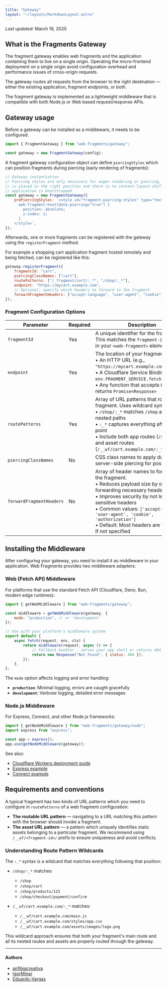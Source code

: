 ```yaml
---
title: "Gateway"
layout: "~/layouts/MarkdownLayout.astro"
---
```


_Last updated_: March 19, 2025

## What is the Fragments Gateway

The fragment gateway enables web fragments and the application containing them to live on a single origin.
Operating the micro-frontend deployment on a single origin avoid configuration overhead and performance issues of cross-origin requests.

The gateway routes all requests from the browser to the right destination — either the existing application, fragment endpoints, or both.

The fragment gateway is implemented as a lightweight middleware that is compatible with both Node.js or Web based request/response APIs.

## Gateway usage

Before a gateway can be installed as a middleware, it needs to be configured.

```javascript
import { FragmentGateway } from "web-fragments/gateway";

const gateway = new FragmentGateway(config);
```

A fragment gateway configuration object can define `piercingStyles` which can position fragments during piercing (early rendering of fragments):

```javascript
// Gateway instantiation
// Piercing styles are only necessary for eager-rendering or piercing, to make sure the fragment
// is placed in the right position and there is no content-layout-shift, once the legacy
// application is bootstrapped
const gateway = new FragmentGateway({
	prePiercingStyles: `<style id="fragment-piercing-styles" type="text/css">
      web-fragment-host[data-piercing="true"] {
        position: absolute;
        z-index: 1;
      }
    </style>`,
});
```

Afterwards, one or more fragments can be registered with the gateway using the `registerFragment` method.

For example a shopping cart application fragment hosted remotely and being fetched, can be registered like this:

```javascript
gateway.registerFragment({
	fragmentId: "cart",
	piercingClassNames: ["cart"],
	routePatterns: ["/_fragment/cart/:_*", "/shop/:_*"],
	endpoint: "https://mycart.example.com",
	// Optional: specify which headers to forward to the fragment
	forwardFragmentHeaders: ["accept-language", "user-agent", "cookie"],
});
```

### Fragment Configuration Options

| Parameter                | Required | Description                                                                                                                                                                                                                                                                                                               |
| ------------------------ | -------- | ------------------------------------------------------------------------------------------------------------------------------------------------------------------------------------------------------------------------------------------------------------------------------------------------------------------------- |
| `fragmentId`             | Yes      | A unique identifier for the fragment. This matches the `fragment-id` attribute in your `<web-fragment>` element.                                                                                                                                                                                                          |
| `endpoint`               | Yes      | The location of your fragment. Can be:<br/>• An HTTP URL (e.g., `"https://mycart.example.com"`)<br/>• A Cloudflare Service Binding (e.g., `env.FRAGMENT_SERVICE.fetch.bind(...)`)<br/>• Any function that accepts `Request` and returns `Promise<Response>`                                                               |
| `routePatterns`          | Yes      | Array of URL patterns that route to this fragment. Uses wildcard syntax:<br/>• `/shop/:_*` matches `/shop` and all nested paths<br/>• `:_*` captures everything after that point<br/>• Include both app routes (`/shop/:_*`) and asset routes (`/__wf/cart.example.com/:_*`)                                              |
| `piercingClassNames`     | No       | CSS class names to apply during server-side piercing for positioning.                                                                                                                                                                                                                                                     |
| `forwardFragmentHeaders` | No       | Array of header names to forward to the fragment.<br/>• Reduces payload size by only forwarding necessary headers<br/>• Improves security by not leaking sensitive headers<br/>• Common values: `['accept-language', 'user-agent', 'cookie', 'authorization']`<br/>• Default: Most headers are forwarded if not specified |

## Installing the Middleware

After configuring your gateway, you need to install it as middleware in your application. Web Fragments provides two middleware adapters:

### Web (Fetch API) Middleware

For platforms that use the standard Fetch API (Cloudflare, Deno, Bun, modern edge runtimes):

```javascript
import { getWebMiddleware } from "web-fragments/gateway";

const middleware = getWebMiddleware(gateway, {
	mode: "production", // or 'development'
});

// Use with your platform's middleware system
export default {
	async fetch(request, env, ctx) {
		return middleware(request, async () => {
			// Fallback handler - serves your app shell or returns 404
			return new Response("Not Found", { status: 404 });
		});
	},
};
```

The `mode` option affects logging and error handling:

- **`production`**: Minimal logging, errors are caught gracefully
- **`development`**: Verbose logging, detailed error messages

### Node.js Middleware

For Express, Connect, and other Node.js frameworks:

```javascript
import { getNodeMiddleware } from "web-fragments/gateway/node";
import express from "express";

const app = express();
app.use(getNodeMiddleware(gateway));
```

See also:

- [Cloudflare Workers deployment guide](./cloudflare-workers)
- [Express example](https://github.com/web-fragments/web-fragments/blob/main/e2e/node-servers/app/server/src/express.ts)
- [Connect example](https://github.com/web-fragments/web-fragments/blob/main/e2e/node-servers/app/server/src/connect.ts)

## Requirements and conventions

A typical fragment has two kinds of URL patterns which you need to configure in `routePatterns` of a web fragment configuration:

- **The routable URL pattern** — navigating to a URL matching this pattern with the browser should invoke a fragment.
- **The asset URL pattern** — a pattern which uniquely identifies static assets belonging to a particular fragment. We recommend using `/__wf/<fragment-id>/` prefix to ensure uniqueness and avoid conflicts.

### Understanding Route Pattern Wildcards

The `:_*` syntax is a wildcard that matches everything following that position:

- `/shop/:_*` matches:

  - `/shop`
  - `/shop/cart`
  - `/shop/products/123`
  - `/shop/checkout/payment/confirm`

- `/__wf/cart.example.com/:_*` matches:
  - `/__wf/cart.example.com/main.js`
  - `/__wf/cart.example.com/styles/app.css`
  - `/__wf/cart.example.com/assets/images/logo.png`

This wildcard approach ensures that both your fragment's main route and all its nested routes and assets are properly routed through the gateway.

---

#### Authors

<ul class="authors">
    <li class="author"><a href="https://github.com/anfibiacreativa">anfibiacreativa</a></li>
    <li class="author"><a href="https://github.com/igorminar">IgorMinar</a></li>
    <li class="author"><a href="https://github.com/eduardo-vargas">Eduardo-Vargas</a></li>
</ul>
